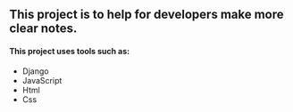 
## This project is to help for developers make more clear notes.

#### <h4>This project uses tools such as:</h4>
* Django
* JavaScript
* Html
* Css

